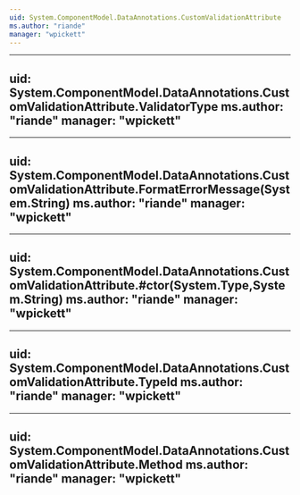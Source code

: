```yaml
---
uid: System.ComponentModel.DataAnnotations.CustomValidationAttribute
ms.author: "riande"
manager: "wpickett"
---
```


---
uid: System.ComponentModel.DataAnnotations.CustomValidationAttribute.ValidatorType
ms.author: "riande"
manager: "wpickett"
---

---
uid: System.ComponentModel.DataAnnotations.CustomValidationAttribute.FormatErrorMessage(System.String)
ms.author: "riande"
manager: "wpickett"
---

---
uid: System.ComponentModel.DataAnnotations.CustomValidationAttribute.#ctor(System.Type,System.String)
ms.author: "riande"
manager: "wpickett"
---

---
uid: System.ComponentModel.DataAnnotations.CustomValidationAttribute.TypeId
ms.author: "riande"
manager: "wpickett"
---

---
uid: System.ComponentModel.DataAnnotations.CustomValidationAttribute.Method
ms.author: "riande"
manager: "wpickett"
---
